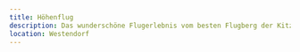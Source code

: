 ```yaml
---
title: Höhenflug
description: Das wunderschöne Flugerlebnis vom besten Flugberg der Kitzbüheler Alpen dauert ca. 15 - 20 Minuten.
location: Westendorf
---
```

